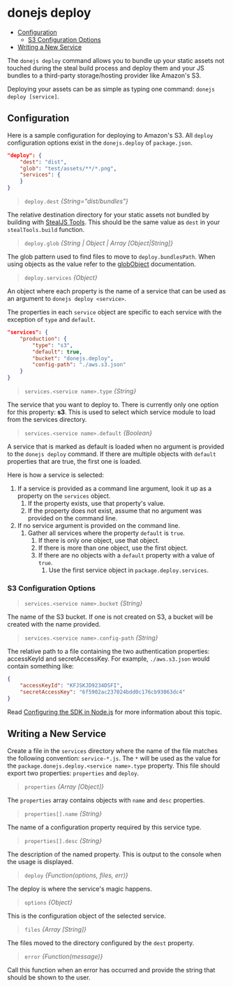 # donejs deploy

* [Configuration](#configuration)
	* [S3 Configuration Options](#s3-configuration-options)
* [Writing a New Service](#writing-a-new-service)

The `donejs deploy` command allows you to bundle up your static assets not touched during the steal build process and deploy them and your JS bundles to a third-party storage/hosting provider like Amazon's S3.

Deploying your assets can be as simple as typing one command: `donejs deploy [service]`.

## Configuration
Here is a sample configuration for deploying to Amazon's S3. All `deploy` configuration options exist in the `donejs.deploy` of `package.json`.

```json
"deploy": {
	"dest": "dist",
	"glob": "test/assets/**/*.png",
	"services": {
	}
}
```

>`deploy.dest` *{String="dist/bundles"}*

The relative destination directory for your static assets not bundled by building with [StealJS Tools](http://stealjs.com/docs/steal-tools.html).  This should be the same value as `dest` in your `stealTools.build` function.

>`deploy.glob` *{String | Object | Array [Object|String]}*

The glob pattern used to find files to move to `deploy.bundlesPath`. When using objects as the value refer to the [globObject](http://documentjs.com/docs/documentjs.find.globObject.html) documentation.

>`deploy.services` *{Object}*

An object where each property is the name of a service that can be used as an argument to `donejs deploy <service>`.

The properties in each `service` object are specific to each service with the exception of `type` and `default`.

```json
"services": {
	"production": {
		"type": "s3",
		"default": true,
		"bucket": "donejs.deploy",
		"config-path": "./aws.s3.json"
	}
}
```
> `services.<service name>.type` *{String}*

The service that you want to deploy to. There is currently only one option for this property: **s3**. This is used to select which service module to load from the services directory.

> `services.<service name>.default` *{Boolean}*

A service that is marked as default is loaded when no argument is provided to the `donejs deploy` command. If there are multiple objects with `default` properties that are true, the first one is loaded.

Here is how a service is selected:
1. If a service is provided as a command line argument, look it up as a property on the `services` object.
	1. If the property exists, use that property's value.
	2. If the property does not exist, assume that no argument was provided on the command line.
2. If no service argument is provided on the command line.
	1. Gather all services where the property `default` is `true`.
		1. If there is only one object, use that object.
		2. If there is more than one object, use the first object.
		3. If there are no objects with a `default` property with a value of `true`.
			1. Use the first service object in `package.deploy.services`.

### S3 Configuration Options
> `services.<service name>.bucket` *{String}*

The name of the S3 bucket. If one is not created on S3, a bucket will be created with the name provided.

> `services.<service name>.config-path` *{String}*

The relative path to a file containing the two authentication properties: accessKeyId and secretAccessKey.  For example, `./aws.s3.json` would contain something like:

```json
{
	"accessKeyId": "KFJSKJD9234DSFI",
	"secretAccessKey": "6f5902ac237024bdd0c176cb93063dc4"
}
```

Read [Configuring the SDK in Node.js](http://docs.aws.amazon.com/AWSJavaScriptSDK/guide/node-configuring.html) for more information about this topic.

## Writing a New Service
Create a file in the `services` directory where the name of the file matches the following convention: `service-*.js`. The `*` will be used as the value for the `package.donejs.deploy.<service name>.type` property. This file should export two properties: `properties` and `deploy`.

> `properties` *{Array [Object]}*

The `properties` array contains objects with `name` and `desc` properties.

> `properties[].name` *{String}*

The name of a configuration property required by this service type.

> `properties[].desc` *{String}*

The description of the named property.  This is output to the console when the usage is displayed.

> `deploy` *{Function(options, files, err)}*

The deploy is where the service's magic happens.

> `options` *{Object}*

This is the configuration object of the selected service.

> `files` *{Array [String]}*

The files moved to the directory configured by the `dest` property.

> `error` *{Function(message)}*

Call this function when an error has occurred and provide the string that should be shown to the user.
